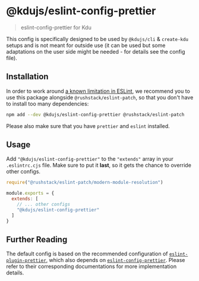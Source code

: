 # @kdujs/eslint-config-prettier

> eslint-config-prettier for Kdu

This config is specifically designed to be used by `@kdujs/cli` & `create-kdu` setups
and is not meant for outside use (it can be used but some adaptations
on the user side might be needed - for details see the config file).

## Installation

In order to work around [a known limitation in ESLint](https://github.com/eslint/eslint/issues/3458), we recommend you to use this package alongside `@rushstack/eslint-patch`, so that you don't have to install too many dependencies:

```sh
npm add --dev @kdujs/eslint-config-prettier @rushstack/eslint-patch
```

Please also make sure that you have `prettier` and `eslint` installed.

## Usage

Add `"@kdujs/eslint-config-prettier"` to the `"extends"` array in your `.eslintrc.cjs` file. Make sure to put it **last**, so it gets the chance to override other configs.

```js
require("@rushstack/eslint-patch/modern-module-resolution")

module.exports = {
  extends: [
    // ... other configs
    "@kdujs/eslint-config-prettier"
  ]
}
```

## Further Reading

The default config is based on the recommended configuration of [`eslint-plugin-prettier`](https://github.com/prettier/eslint-plugin-prettier/#recommended-configuration), which also depends on [`eslint-config-prettier`](https://github.com/prettier/eslint-config-prettier). Please refer to their corresponding documentations for more implementation details.
